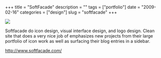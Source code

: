 +++
title = "SoftFacade"
description = ""
tags = ["portfolio"]
date = "2009-02-16"
categories = ["design"]
slug = "softfacade"
+++


 

  <div id="screens-thumbs" class="clearfix">
    <div class="txt-center" id="design-submission"><a href="http://www.softfacade.com/"><img id='bluga-thumbnail-1495' class='bluga-thumbnail large' src='/media/bluga/
wt49998f4c82f42_0.jpg'/></a></div>  
  </div>   
<p>Softfacade do icon design, visual interface design, and logo design. Clean site that does a very nice job of  emphasizes new projects from their large portfolio of icon work as well as surfacing their blog entries in a sidebar.</p>
<p><a href="http://www.softfacade.com/">http://www.softfacade.com/</a></p>




